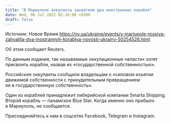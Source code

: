 ```yaml
---
title: "В Мариуполе оккупанты захватили два иностранных корабля"
date: Wed, 06 Jul 2022 02:26:00 +0300
draft: false
---
```

Источник: Новое Время https://nv.ua/ukraine/events/v-mariupole-rossiya-zahvatila-dva-inostrannyh-korablya-novosti-ukrainy-50254526.html


Об этом сообщает Reuters.

По данным издания, так называемые оккупационные «власти» хотят присвоить корабли, назвав их «государственной собственностью».

Российские оккупанты сообщили владельцам о «силовом изъятии движимой собственности с принудительным превращением ее в государственную собственность».

Один из кораблей принадлежит либерийской компании Smarta Shipping. Второй корабль — панамское Blue Star. Когда именно оно прибыло в Мариуполь, не сообщается.

Присоединяйтесь к нам в соцсетях Facebook, Telegram и Instagram.
